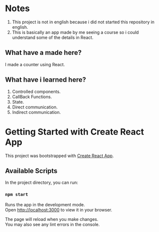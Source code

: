 # Notes

1. This project is not in english because i did not started this repository in english.
2. This is basically an app made by me seeing a course so i could understand some of the details in React.

## What have a made here?

I made a counter using React.

## What have i learned here?

1. Controlled components.
2. CallBack Functions.
3. State.
4. Direct communication.
5. Indirect communication.

# Getting Started with Create React App

This project was bootstrapped with [Create React App](https://github.com/facebook/create-react-app).

## Available Scripts

In the project directory, you can run:

### `npm start`

Runs the app in the development mode.\
Open [http://localhost:3000](http://localhost:3000) to view it in your browser.

The page will reload when you make changes.\
You may also see any lint errors in the console.
